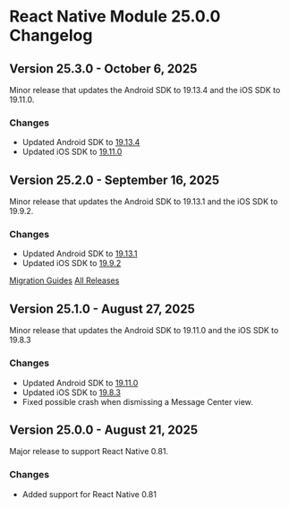 # React Native Module 25.0.0 Changelog

## Version 25.3.0 - October 6, 2025

Minor release that updates the Android SDK to 19.13.4 and the iOS SDK to 19.11.0.

### Changes
- Updated Android SDK to [19.13.4](https://github.com/urbanairship/android-library/releases/tag/19.13.4)
- Updated iOS SDK to [19.11.0](https://github.com/urbanairship/ios-library/releases/tag/19.11.0)

## Version 25.2.0 - September 16, 2025

Minor release that updates the Android SDK to 19.13.1 and the iOS SDK to 19.9.2.

### Changes
- Updated Android SDK to [19.13.1](https://github.com/urbanairship/android-library/releases/tag/19.13.1)
- Updated iOS SDK to [19.9.2](https://github.com/urbanairship/ios-library/releases/tag/19.9.2)

[Migration Guides](https://github.com/urbanairship/react-native-airship/blob/main/MIGRATION.md)
[All Releases](https://github.com/urbanairship/react-native-airship/releases)

## Version 25.1.0 - August 27, 2025
Minor release that updates the Android SDK to 19.11.0 and the iOS SDK to 19.8.3

### Changes
- Updated Android SDK to [19.11.0](https://github.com/urbanairship/android-library/releases/tag/19.11.0)
- Updated iOS SDK to [19.8.3](https://github.com/urbanairship/ios-library/releases/tag/19.8.3)
- Fixed possible crash when dismissing a Message Center view. 

## Version 25.0.0 - August 21, 2025
Major release to support React Native 0.81.

### Changes
- Added support for React Native 0.81

